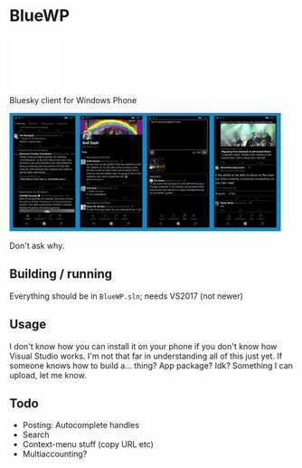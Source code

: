 # BlueWP

![image](https://raw.githubusercontent.com/Gargaj/BlueWP/main/BlueWP/Assets/Square44x44Logo.scale-200.png)

Bluesky client for Windows Phone

![image](https://raw.githubusercontent.com/Gargaj/BlueWP/main/screenshot.jpg)

Don't ask why.

## Building / running
Everything should be in `BlueWP.sln`; needs VS2017 (not newer)

## Usage
I don't know how you can install it on your phone if you don't know how Visual Studio works. 
I'm not that far in understanding all of this just yet.
If someone knows how to build a... thing? App package? Idk? Something I can upload, let me know.

## Todo
- Posting: Autocomplete handles
- Search
- Context-menu stuff (copy URL etc)
- Multiaccounting?

